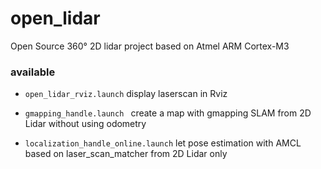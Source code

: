 # open_lidar
Open Source 360° 2D lidar project based on Atmel ARM Cortex-M3

### available
* ```open_lidar_rviz.launch```
  display laserscan in Rviz 

* ```gmapping_handle.launch ```
  create a map with gmapping SLAM from 2D Lidar without using odometry
  
* ```localization_handle_online.launch```
  let pose estimation with AMCL based on laser_scan_matcher from 2D Lidar only
  
